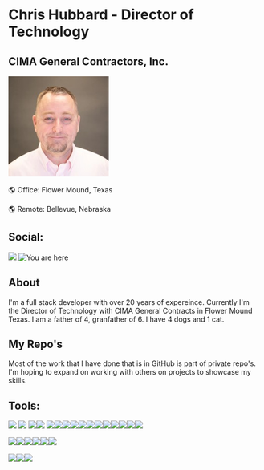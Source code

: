 # Chris Hubbard - Director of Technology
## CIMA General Contractors, Inc.
![Alt text](image.png) 

:earth_americas: Office: Flower Mound, Texas

:earth_americas: Remote: Bellevue, Nebraska



## Social: 
<a href="https://www.linkedin.com/in/chubbardsr/"> <img src="https://img.shields.io/badge/LinkedIn-0077B5?style=for-the-badge&logo=linkedin&logoColor=white">
</a>
<img title="You are here" src="https://img.shields.io/badge/GitHub-100000?style=for-the-badge&logo=github&logoColor=white">

## About
I'm a full stack developer with over 20 years of expereince.  Currently I'm the Director of Technology with CIMA General Contracts in Flower Mound Texas.  I am a father of 4, granfather of 6.  I have 4 dogs and 1 cat.  

## My Repo's
Most of the work that I have done that is in GitHub is part of private repo's.  I'm hoping to expand on working with others on projects to showcase my skills.

## Tools:
<img src='https://img.shields.io/badge/Angular-DD0031?style=for-the-badge&logo=angular&logoColor=white'> <img src='https://img.shields.io/badge/TypeScript-007ACC?style=for-the-badge&logo=typescript&logoColor=white'> <img src='https://img.shields.io/badge/Node.js-43853D?style=for-the-badge&logo=node.js&logoColor=white'><img src='https://img.shields.io/badge/Microsoft_SQL_Server-CC2927?style=for-the-badge&logo=microsoft-sql-server&logoColor=white'> <img src="https://img.shields.io/badge/C%23-239120?style=for-the-badge&logo=c-sharp&logoColor=white"><img src='https://img.shields.io/badge/HTML-239120?style=for-the-badge&logo=html5&logoColor=white'><img src='https://img.shields.io/badge/CSS-239120?&style=for-the-badge&logo=css3&logoColor=white'><img src='https://img.shields.io/badge/JavaScript-F7DF1E?style=for-the-badge&logo=javascript&logoColor=black'><img src='https://img.shields.io/badge/HTML5-E34F26?style=for-the-badge&logo=html5&logoColor=white'><img src='	https://img.shields.io/badge/PHP-777BB4?style=for-the-badge&logo=php&logoColor=white'><img src='https://img.shields.io/badge/jQuery-0769AD?style=for-the-badge&logo=jquery&logoColor=white'><img src='https://img.shields.io/badge/MySQL-00000F?style=for-the-badge&logo=mysql&logoColor=white'><img src="https://img.shields.io/badge/Microsoft_Office-D83B01?style=for-the-badge&logo=microsoft-office&logoColor=white"><img src="https://img.shields.io/badge/Ionic-3880FF?style=for-the-badge&logo=ionic&logoColor=white"><img src="https://img.shields.io/badge/Flutter-02569B?style=for-the-badge&logo=flutter&logoColor=white"><img src="https://img.shields.io/badge/json-5E5C5C?style=for-the-badge&logo=json&logoColor=white">

<img src="https://img.shields.io/badge/VSCode-0078D4?style=for-the-badge&logo=visual%20studio%20code&logoColor=white"><img src="https://img.shields.io/badge/Visual_Studio-5C2D91?style=for-the-badge&logo=visual%20studio&logoColor=white"><img src="https://img.shields.io/badge/Xcode-007ACC?style=for-the-badge&logo=Xcode&logoColor=white"><img src="https://img.shields.io/badge/Notepad++-90E59A.svg?style=for-the-badge&logo=notepad%2B%2B&logoColor=black"><img src="https://img.shields.io/badge/Atom-66595C?style=for-the-badge&logo=Atom&logoColor=white"><img src="https://img.shields.io/badge/Eclipse-2C2255?style=for-the-badge&logo=eclipse&logoColor=white">

<img src="https://img.shields.io/badge/Windows-0078D6?style=for-the-badge&logo=windows&logoColor=white"><img src="https://img.shields.io/badge/Ubuntu-E95420?style=for-the-badge&logo=ubuntu&logoColor=white"><img src="https://img.shields.io/badge/mac%20os-000000?style=for-the-badge&logo=apple&logoColor=white">



<!--
https://github.com/alexandresanlim/Badges4-README.md-Profile#-database-

Web and Mobile Application Development.
Angular 16 (4-16)
Node.js
Ubuntu
Lucee 5 (CFML)
Flutter 
MicroSoft SQL 2017, 2022
Windows Server 2012, 2019, 2022
Hypver-V Virtual Server
JQuery
Crystal Reports
GitHub
Telerik Reporting
c# Console Batch Jobs
Home Assistant Core

# GitHub Stats:
[![Chris' GitHub stats](https://github-readme-stats.vercel.app/api?username=chubbardsr1)](https://github.com/chubbardsr1/github-readme-stats)	

[![Top Langs](https://github-readme-stats.vercel.app/api/top-langs/?username=chubbardsr1&layout=compact)](https://github.com/chubbardsr1)



**chubbardsr1/chubbardsr1** is a ✨ _special_ ✨ repository because its `README.md` (this file) appears on your GitHub profile.

Here are some ideas to get you started:

- 🔭 I’m currently working on ...
- 🌱 I’m currently learning ...
- 👯 I’m looking to collaborate on ...
- 🤔 I’m looking for help with ...
- 💬 Ask me about ...
- 📫 How to reach me: ...
- 😄 Pronouns: ...
- ⚡ Fun fact: ...
-->
